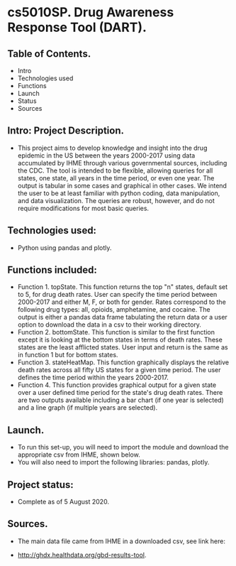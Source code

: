 # cs5010SP. Drug Awareness Response Tool (DART).

## Table of Contents.
* Intro
* Technologies used
* Functions
* Launch
* Status
* Sources

## Intro: Project Description.
* This project aims to develop knowledge and insight into the drug epidemic in the US between the years 2000-2017 using data accumulated by IHME through various governmental sources, including the CDC. The tool is intended to be flexible, allowing queries for all states, one state, all years in the time period, or even one year. The output is tabular in some cases and graphical in other cases. We intend the user to be at least familiar with python coding, data manipulation, and data visualization. The queries are robust, however, and do not require modifications for most basic queries.

## Technologies used:

* Python using pandas and plotly.

## Functions included:

* Function 1. topState. This function returns the top "n" states, default set to 5, for drug death rates. User can specify the time period between 2000-2017 and either M, F, or both for gender. Rates correspond to the following drug types: all, opioids, amphetamine, and cocaine. The output is either a pandas data frame tabulating the return data or a user option to download the data in a csv to their working directory.
* Function 2. bottomState. This function is similar to the first function except it is looking at the bottom states in terms of death rates. These states are the least afflicted states. User input and return is the same as in function 1 but for bottom states.
* Function 3. stateHeatMap. This function graphically displays the relative death rates across all fifty US states for a given time period. The user defines the time period within the years 2000-2017. 
* Function 4. This function provides graphical output for a given state over a user defined time period for the state's drug death rates. There are two outputs available including a bar chart (if one year is selected) and a line graph (if multiple years are selected). 

## Launch.

* To run this set-up, you will need to import the module and download the appropriate csv from IHME, shown below.
* You will also need to import the following libraries: pandas, plotly.

## Project status: 
* Complete as of 5 August 2020.

## Sources.
* The main data file came from IHME in a downloaded csv, see link here:

* http://ghdx.healthdata.org/gbd-results-tool.

